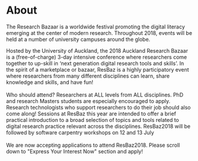# About

The Research Bazaar is a worldwide festival promoting the digital literacy emerging at the center of modern research. Throughout 2018, events will be held at a number of university campuses around the globe.

Hosted by the University of Auckland, the 2018 Auckland Research Bazaar is a (free-of-charge) 3-day intensive conference where researchers come together to up-skill in ‘next generation digital research tools and skills’.  In the spirit of a marketplace or bazaar, ResBaz is a highly participatory event where researchers from many different disciplines can learn, share knowledge and skills, and have fun!<br><br> Who should attend? Researchers at ALL levels from ALL disciplines. PhD and research Masters students are especially encouraged to apply. Research technologists who support researchers to do their job should also come along! Sessions at ResBaz this year are intended to offer a brief practical introduction to a broad selection of topics and tools related to digital research practice relevant across the disciplines. ResBaz2018 will be followed by software carpentry workshops on 12 and 13 July<br><br>We are now accepting applications to attend ResBaz2018. Please scroll down to "Express Your Interest Now" section and apply!

